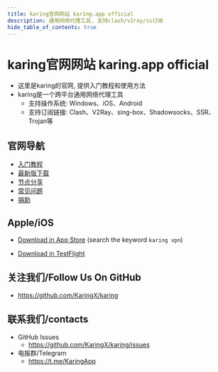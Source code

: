 ```yaml
---
title: karing官网网站 karing.app official
description: 通用网络代理工具, 支持clash/v2ray/ss订阅
hide_table_of_contents: true
---
```


# karing官网网站 karing.app official

- 这里是karing的官网, 提供入门教程和使用方法
- karing是一个跨平台通用网络代理工具
  - 支持操作系统: Windows、iOS、Android
  - 支持订阅链接: Clash、V2Ray、sing-box、Shadowsocks、SSR、Trojan等

## 官网导航
- [入门教程](/quickstart)
- [最新版下载](/download)
- [节点分享](/blog/isp/node-share)
- [常见问题](/faq)
- [捐助](/donate)

## Apple/iOS
- [Download in App Store](https://apps.apple.com/us/app/karing/id6472431552) (search the keyword `karing vpn`)

- [Download in TestFlight](https://testflight.apple.com/join/RLU59OsJ)


## 关注我们/Follow Us On GitHub
- https://github.com/KaringX/karing

## 联系我们/contacts
- GitHub Issues
    - https://github.com/KaringX/karing/issues
- 电报群/Telegram
    - https://t.me/KaringApp
  





